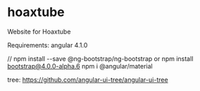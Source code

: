 # hoaxtube
Website for Hoaxtube


Requirements:
angular 4.1.0

// npm install --save @ng-bootstrap/ng-bootstrap  or npm install bootstrap@4.0.0-alpha.6
npm i @angular/material


tree:
https://github.com/angular-ui-tree/angular-ui-tree


